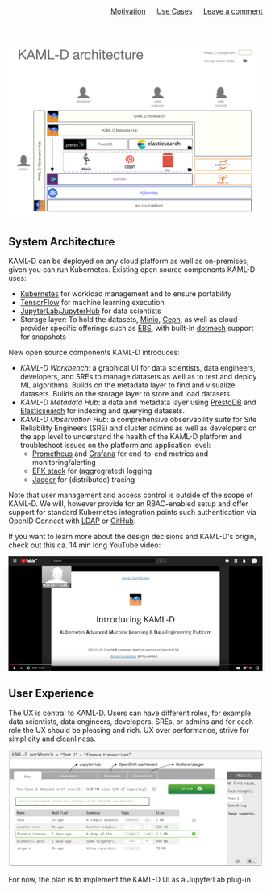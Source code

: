 <div style="text-align:right; margin-bottom:50px;" width="90%">
  <a href="motivation">Motivation</a> &#12288;
  <a href="use-cases">Use Cases</a> &#12288;
  <a href="https://github.com/kaml-d/design/issues/new">Leave a comment</a>
</div>

![KAML-D high level system architecture](img/kaml-d_system-architecture.png)

## System Architecture

KAML-D can be deployed on any cloud platform as well as on-premises, given you can run Kubernetes. Existing open source components KAML-D uses:

- [Kubernetes](https://kubernetes.io/) for workload management and to ensure portability
- [TensorFlow](https://www.tensorflow.org/) for machine learning execution
- [JupyterLab](https://github.com/jupyterlab/jupyterlab/)/[JupyterHub](https://github.com/jupyterhub/jupyterhub) for data scientists
- Storage layer: To hold the datasets, [Minio](https://www.minio.io/), [Ceph](https://ceph.com/), as well as cloud-provider specific offerings such as [EBS](https://aws.amazon.com/ebs/), with built-in [dotmesh](https://dotmesh.com/) support for snapshots

New open source components KAML-D introduces:

- _KAML-D Workbench_: a graphical UI for data scientists, data engineers, developers, and SREs to manage datasets as well as to test and deploy ML algorithms. Builds on the metadata layer to find and visualize datasets. Builds on the storage layer to store and load datasets.
- _KAML-D Metadata Hub_: a data and metadata layer using [PrestoDB](https://prestodb.io/) and [Elasticsearch](https://www.elastic.co/products/elasticsearch) for indexing and querying datasets.
- _KAML-D Observation Hub_: a comprehensive observability suite for Site Reliability Engineers (SRE) and cluster admins as well as developers on the app level to understand the health of the KAML-D platform and troubleshoot issues on the platform and application level:
  - [Prometheus](https://prometheus.io/) and [Grafana](https://grafana.com/) for end-to-end metrics and monitoring/alerting
  - [EFK stack](https://kubernetes.io/docs/tasks/debug-application-cluster/logging-elasticsearch-kibana/) for (aggregrated) logging
  - [Jaeger](http://jaegertracing.io/) for (distributed) tracing

Note that user management and access control is outside of the scope of KAML-D. We will, however provide for an RBAC-enabled setup and offer support for standard Kubernetes integration points such authentication via OpenID Connect with [LDAP](https://github.com/krishnapmv/k8s-ldap) or [GitHub](https://github.com/oursky/kubernetes-github-authn).

If you want to learn more about the design decisions and KAML-D's origin, check out this ca. 14 min long YouTube video:

[![Introducing KAML-D via YouTube, ca. 14 min](img/2018-03-09-intro-kaml-youtube.png)](https://www.youtube.com/watch?v=iDMJd1JfByo)

## User Experience

The UX is central to KAML-D. Users can have different roles, for example data scientists, data engineers, developers, SREs, or admins and for each role the UX should be pleasing and rich. UX over performance, strive for simplicity and cleanliness.

![KAML-D UX](img/kaml-d_ux.png)

For now, the plan is to implement the KAML-D UI as a JupyterLab plug-in.